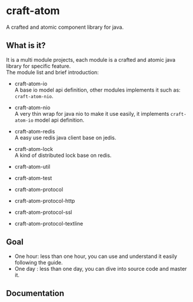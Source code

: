 # craft-atom
A crafted and atomic component library for java.

## What is it?

It is a multi module projects, each module is a crafted and atomic java library for specific feature.  
The module list and brief introduction:

- craft-atom-io  
  A base io model api definition, other modules implements it such as: ```craft-atom-nio```.

- craft-atom-nio  
  A very thin wrap for java nio to make it use easily, it implements ```craft-atom-io``` model api definition.

- craft-atom-redis  
  A easy use redis java client base on jedis.

- craft-atom-lock  
  A kind of distributed lock base on redis.

- craft-atom-util
- craft-atom-test 
- craft-atom-protocol
- craft-atom-protocol-http
- craft-atom-protocol-ssl
- craft-atom-protocol-textline

## Goal

- One hour: less than one hour, you can use and understand it easily following the guide.
- One day : less than one day, you can dive into source code and master it.


## Documentation


